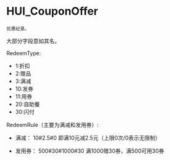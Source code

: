 # HUI_CouponOffer

    优惠纪录。

大部分字段意如其名。

RedeemType:
* 1:折扣
* 2:赠品
* 3:满减
* 10:发券
* 11:用券
* 20:自助餐
* 30:闪付

 
RedeemRule（主要为满减和发用券）:
* 满减：
        10#2.5#0
        即满10元减2.5元（上限0次/0表示无限制）


* 发用券：
        500#30#1000#30
        满1000赠30券，满500可用30券
